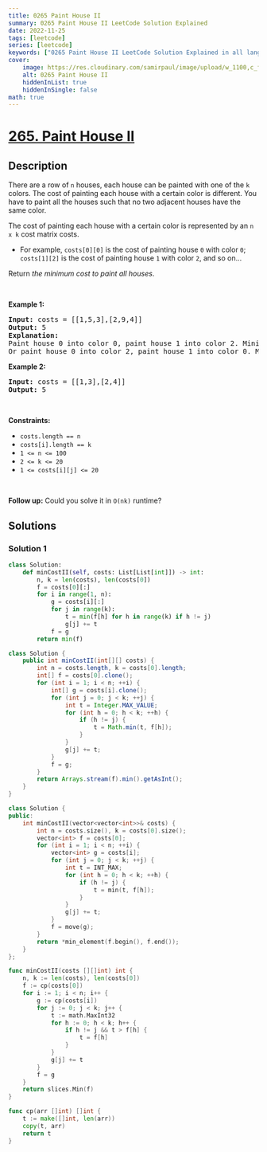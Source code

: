 ```yaml
---
title: 0265 Paint House II
summary: 0265 Paint House II LeetCode Solution Explained
date: 2022-11-25
tags: [leetcode]
series: [leetcode]
keywords: ["0265 Paint House II LeetCode Solution Explained in all languages", "0265 Paint House II", "LeetCode", "leetcode solution in Python3 C++ Java Go PHP Ruby Swift TypeScript Rust C# JavaScript C", "GeeksforGeeks", "InterviewBit", "Coding Ninjas", "HackerRank", "HackerEarth", "CodeChef", "TopCoder", "AlgoExpert", "freeCodeCamp", "Codeforces", "GitHub", "AtCoder", "Samir Paul"]
cover:
    image: https://res.cloudinary.com/samirpaul/image/upload/w_1100,c_fit,co_rgb:FFFFFF,l_text:Arial_75_bold:0265 Paint House II - Solution Explained/problem-solving.webp
    alt: 0265 Paint House II
    hiddenInList: true
    hiddenInSingle: false
math: true
---
```



# [265. Paint House II](https://leetcode.com/problems/paint-house-ii)


## Description

<p>There are a row of <code>n</code> houses, each house can be painted with one of the <code>k</code> colors. The cost of painting each house with a certain color is different. You have to paint all the houses such that no two adjacent houses have the same color.</p>

<p>The cost of painting each house with a certain color is represented by an <code>n x k</code> cost matrix costs.</p>

<ul>
	<li>For example, <code>costs[0][0]</code> is the cost of painting house <code>0</code> with color <code>0</code>; <code>costs[1][2]</code> is the cost of painting house <code>1</code> with color <code>2</code>, and so on...</li>
</ul>

<p>Return <em>the minimum cost to paint all houses</em>.</p>

<p>&nbsp;</p>
<p><strong class="example">Example 1:</strong></p>

<pre>
<strong>Input:</strong> costs = [[1,5,3],[2,9,4]]
<strong>Output:</strong> 5
<strong>Explanation:</strong>
Paint house 0 into color 0, paint house 1 into color 2. Minimum cost: 1 + 4 = 5; 
Or paint house 0 into color 2, paint house 1 into color 0. Minimum cost: 3 + 2 = 5.
</pre>

<p><strong class="example">Example 2:</strong></p>

<pre>
<strong>Input:</strong> costs = [[1,3],[2,4]]
<strong>Output:</strong> 5
</pre>

<p>&nbsp;</p>
<p><strong>Constraints:</strong></p>

<ul>
	<li><code>costs.length == n</code></li>
	<li><code>costs[i].length == k</code></li>
	<li><code>1 &lt;= n &lt;= 100</code></li>
	<li><code>2 &lt;= k &lt;= 20</code></li>
	<li><code>1 &lt;= costs[i][j] &lt;= 20</code></li>
</ul>

<p>&nbsp;</p>
<p><strong>Follow up:</strong> Could you solve it in <code>O(nk)</code> runtime?</p>

## Solutions

### Solution 1

<!-- tabs:start -->

```python
class Solution:
    def minCostII(self, costs: List[List[int]]) -> int:
        n, k = len(costs), len(costs[0])
        f = costs[0][:]
        for i in range(1, n):
            g = costs[i][:]
            for j in range(k):
                t = min(f[h] for h in range(k) if h != j)
                g[j] += t
            f = g
        return min(f)
```

```java
class Solution {
    public int minCostII(int[][] costs) {
        int n = costs.length, k = costs[0].length;
        int[] f = costs[0].clone();
        for (int i = 1; i < n; ++i) {
            int[] g = costs[i].clone();
            for (int j = 0; j < k; ++j) {
                int t = Integer.MAX_VALUE;
                for (int h = 0; h < k; ++h) {
                    if (h != j) {
                        t = Math.min(t, f[h]);
                    }
                }
                g[j] += t;
            }
            f = g;
        }
        return Arrays.stream(f).min().getAsInt();
    }
}
```

```cpp
class Solution {
public:
    int minCostII(vector<vector<int>>& costs) {
        int n = costs.size(), k = costs[0].size();
        vector<int> f = costs[0];
        for (int i = 1; i < n; ++i) {
            vector<int> g = costs[i];
            for (int j = 0; j < k; ++j) {
                int t = INT_MAX;
                for (int h = 0; h < k; ++h) {
                    if (h != j) {
                        t = min(t, f[h]);
                    }
                }
                g[j] += t;
            }
            f = move(g);
        }
        return *min_element(f.begin(), f.end());
    }
};
```

```go
func minCostII(costs [][]int) int {
	n, k := len(costs), len(costs[0])
	f := cp(costs[0])
	for i := 1; i < n; i++ {
		g := cp(costs[i])
		for j := 0; j < k; j++ {
			t := math.MaxInt32
			for h := 0; h < k; h++ {
				if h != j && t > f[h] {
					t = f[h]
				}
			}
			g[j] += t
		}
		f = g
	}
	return slices.Min(f)
}

func cp(arr []int) []int {
	t := make([]int, len(arr))
	copy(t, arr)
	return t
}
```

<!-- tabs:end -->

<!-- end -->
